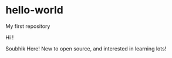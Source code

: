 # hello-world
My first repository

Hi !

Soubhik Here! New to open source, and interested in learning lots!
